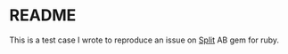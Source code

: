 # README

  This is a test case I wrote to reproduce an issue on [Split](https://github.com/splitrb/split) AB gem for ruby.